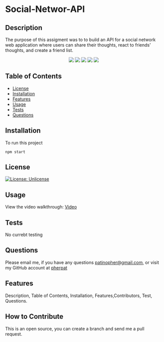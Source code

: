 # Social-Networ-API

## Description

  The purpose of this assigment was to to build an API for a social network web application where users can share their thoughts, react to friends’ thoughts, and create a friend list.

<p align="center">
    <img src="https://img.shields.io/badge/javascript-yellow" />
    <img src="https://img.shields.io/badge/express-orange" />
    <img src="https://img.shields.io/badge/MongoDB-blue"  />
    <img src="https://img.shields.io/badge/mongoose-red"  />
    <img src="https://img.shields.io/badge/nodemon-green" />
</p>

 ## Table of Contents

 - [License](#license)
 - [Installation](#installation)
 - [Features](#features)
 - [Usage](#usage)
 - [Tests](#tests)
 - [Questions](#questions)

 ## Installation

To run this project 
````
npm start
````


## License

 [![License: Unlicense](https://img.shields.io/badge/license-Unlicense-blue.svg)](http://unlicense.org/) 

## Usage
View the video walkthrough: [Video](https:https://drive.google.com/file/d/1gXPCXYN4JDi3aJ8cUJNg79AWZZnF1YuJ/view)

## Tests

No currebt testing

## Questions
 Please email me, if you have any questions
patinopher@gmail.com, or visit my GitHub account at
[pherpat](https://github.com/pherpat)

## Features

 Description, Table of Contents, Installation, Features,Contributors, Test, Questions.

## How to Contribute

 This is an open source, you can create a branch and send me a pull request.

 

